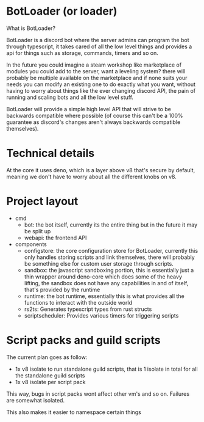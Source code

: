 # BotLoader (or loader)

What is BotLoader? 

BotLoader is a discord bot where the server admins can program the bot through typescript, it takes cared of all the low level things and provides a api for things such as storage, commands, timers and so on.

In the future you could imagine a steam workshop like marketplace of modules you could add to the server, want a leveling system? there will probably be multiple available on the marketplace and if none suits your needs you can modify an existing one to do exactly what you want, without having to worry about things like the ever changing discord API, the pain of running and scaling bots and all the low level stuff.

BotLoader will provide a simple high level API that will strive to be backwards compatible where possible (of course this can't be a 100% guarantee as discord's changes aren't always backwards compatible themselves).

# Technical details

At the core it uses deno, which is a layer above v8 that's secure by default, meaning we don't have to worry about all the different knobs on v8.

# Project layout

 - cmd
   - bot: the bot itself, currently its the entire thing but in the future it may be split up
   - webapi: the frontend API
 - components
   - configstore: the core configuration store for BotLoader, currently this only handles storing scripts and link themselves, there will probably be something else for custom user storage through scripts.
   - sandbox: the javascript sandboxing portion, this is essentially just a thin wrapper around deno-core which does some of the heavy lifting, the sandbox does not have any capabilities in and of itself, that's provided by the runtime
   - runtime: the bot runtime, essentially this is what provides all the functions to interact with the outside world
   - rs2ts: Generates typescript types from rust structs
   - scriptscheduler: Provides various timers for triggering scripts

# Script packs and guild scripts

The current plan goes as follow:
 
 - 1x v8 isolate to run standalone guild scripts, that is 1 isolate in total for all the standalone guild scripts
 - 1x v8 isolate per script pack

This way, bugs in script packs wont affect other vm's and so on. Failures are somewhat isolated.

This also makes it easier to namespace certain things
